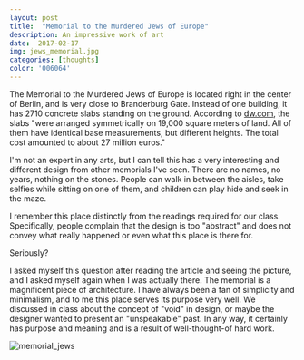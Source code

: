 ```yaml
---
layout: post
title:  "Memorial to the Murdered Jews of Europe"
description: An impressive work of art
date:  2017-02-17
img: jews_memorial.jpg
categories: [thoughts]
color: '006064'
---
```


The Memorial to the Murdered Jews of Europe is located right in the center of Berlin, and is very close to Branderburg Gate. Instead of one building, it has 2710 concrete slabs standing on the ground. According to [dw.com](http://www.dw.com/en/ten-year-anniversary-of-berlins-holocaust-memorial/g-18438425), the slabs "were arranged symmetrically on 19,000 square meters of land. All of them have identical base measurements, but different heights. The total cost amounted to about 27 million euros."

I'm not an expert in any arts, but I can tell this has a very interesting and different design from other memorials I've seen. There are no names, no years, nothing on the stones. People can walk in between the aisles, take selfies while sitting on one of them, and children can play hide and seek in the maze.

I remember this place distinctly from the readings required for our class. Specifically, people complain that the design is too "abstract" and does not convey what really happened or even what this place is there for.

Seriously?

I asked myself this question after reading the article and seeing the picture, and I asked myself again when I was actually there. The memorial is a magnificent piece of architecture. I have always been a fan of simplicity and minimalism, and to me this place serves its purpose very well. We discussed in class about the concept of "void" in design, or maybe the designer wanted to present an "unspeakable" past. In any way, it certainly has purpose and meaning and is a result of well-thought-of hard work.

![memorial_jews]({{site.baseurl}}/images-hq/memorial_jews/jews.jpg)